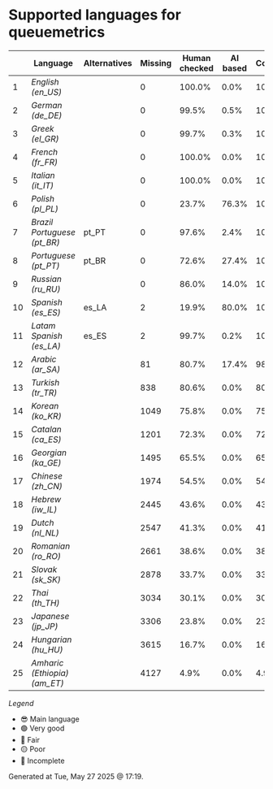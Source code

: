 # Supported languages for queuemetrics

|  | Language | Alternatives | Missing | Human checked | AI based | Completion |   |
|--|----------|--------------|---------|---------------|----------|------------|---|
| 1 | *English (en_US)* |  | 0 | 100.0% | 0.0% | 100.0% | 😎 |
| 2 | *German (de_DE)* |  | 0 | 99.5% | 0.5% | 100.0% | 🟢 |
| 3 | *Greek (el_GR)* |  | 0 | 99.7% | 0.3% | 100.0% | 🟢 |
| 4 | *French (fr_FR)* |  | 0 | 100.0% | 0.0% | 100.0% | 🟢 |
| 5 | *Italian (it_IT)* |  | 0 | 100.0% | 0.0% | 100.0% | 🟢 |
| 6 | *Polish (pl_PL)* |  | 0 | 23.7% | 76.3% | 100.0% | 🟢 |
| 7 | *Brazil Portuguese (pt_BR)* | pt_PT | 0 | 97.6% | 2.4% | 100.0% | 🟢 |
| 8 | *Portuguese (pt_PT)* | pt_BR | 0 | 72.6% | 27.4% | 100.0% | 🟢 |
| 9 | *Russian (ru_RU)* |  | 0 | 86.0% | 14.0% | 100.0% | 🟢 |
| 10 | *Spanish (es_ES)* | es_LA | 2 | 19.9% | 80.0% | 100.0% | 🟢 |
| 11 | *Latam Spanish (es_LA)* | es_ES | 2 | 99.7% | 0.2% | 100.0% | 🟢 |
| 12 | *Arabic (ar_SA)* |  | 81 | 80.7% | 17.4% | 98.1% | 🟢 |
| 13 | *Turkish (tr_TR)* |  | 838 | 80.6% | 0.0% | 80.7% | 🟡 |
| 14 | *Korean (ko_KR)* |  | 1049 | 75.8% | 0.0% | 75.8% | 🟡 |
| 15 | *Catalan (ca_ES)* |  | 1201 | 72.3% | 0.0% | 72.3% | 🟡 |
| 16 | *Georgian (ka_GE)* |  | 1495 | 65.5% | 0.0% | 65.5% | 🔴 |
| 17 | *Chinese (zh_CN)* |  | 1974 | 54.5% | 0.0% | 54.5% | 🔴 |
| 18 | *Hebrew (iw_IL)* |  | 2445 | 43.6% | 0.0% | 43.7% | 🔴 |
| 19 | *Dutch (nl_NL)* |  | 2547 | 41.3% | 0.0% | 41.3% | 🔴 |
| 20 | *Romanian (ro_RO)* |  | 2661 | 38.6% | 0.0% | 38.7% | 🔴 |
| 21 | *Slovak (sk_SK)* |  | 2878 | 33.7% | 0.0% | 33.7% | 🔴 |
| 22 | *Thai (th_TH)* |  | 3034 | 30.1% | 0.0% | 30.1% | 🔴 |
| 23 | *Japanese (jp_JP)* |  | 3306 | 23.8% | 0.0% | 23.8% | 🔴 |
| 24 | *Hungarian (hu_HU)* |  | 3615 | 16.7% | 0.0% | 16.7% | 🔴 |
| 25 | *Amharic (Ethiopia) (am_ET)* |  | 4127 | 4.9% | 0.0% | 4.9% | 🔴 |


*Legend*

- 😎 Main language
- 🟢 Very good
- 🔵 Fair
- 🟡 Poor
- 🔴 Incomplete


Generated at Tue, May 27 2025 @ 17:19.

